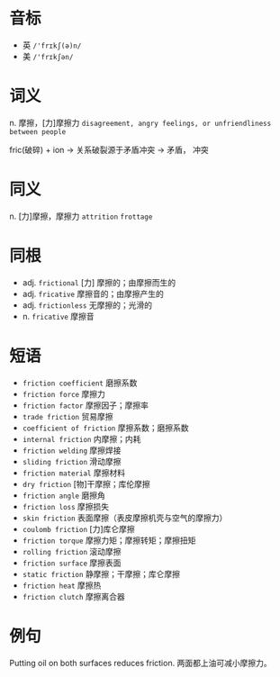 # 音标

- 英 `/'frɪkʃ(ə)n/`
- 美 `/'frɪkʃən/`

# 词义

n. 摩擦，[力]摩擦力
`disagreement, angry feelings, or unfriendliness between people`



fric(破碎) + ion → 关系破裂源于矛盾冲突 → 矛盾， 冲突

# 同义

n. [力]摩擦，摩擦力
`attrition` `frottage`

# 同根

- adj. `frictional` [力] 摩擦的；由摩擦而生的
- adj. `fricative` 摩擦音的；由摩擦产生的
- adj. `frictionless` 无摩擦的；光滑的
- n. `fricative` 摩擦音

# 短语

- `friction coefficient` 磨擦系数
- `friction force` 摩擦力
- `friction factor` 摩擦因子；摩擦率
- `trade friction` 贸易摩擦
- `coefficient of friction` 摩擦系数；磨擦系数
- `internal friction` 内摩擦；内耗
- `friction welding` 摩擦焊接
- `sliding friction` 滑动摩擦
- `friction material` 摩擦材料
- `dry friction` [物]干摩擦；库伦摩擦
- `friction angle` 磨擦角
- `friction loss` 摩擦损失
- `skin friction` 表面摩擦（表皮摩擦机壳与空气的摩擦力）
- `coulomb friction` [力]库仑摩擦
- `friction torque` 摩擦力矩；摩擦转矩；摩擦扭矩
- `rolling friction` 滚动摩擦
- `friction surface` 摩擦表面
- `static friction` 静摩擦；干摩擦；库仑摩擦
- `friction heat` 摩擦热
- `friction clutch` 摩擦离合器

# 例句

Putting oil on both surfaces reduces friction.
两面都上油可减小摩擦力。



